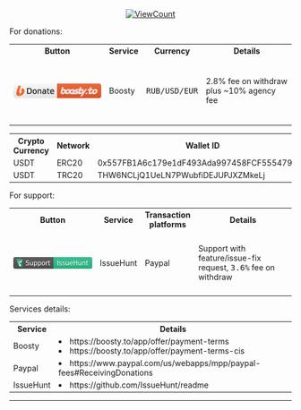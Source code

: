 
<p align="center">
  <a href="https://github.com/remittor/donate">
    <img src="https://views.whatilearened.today/views/github/remittor/donate.svg" valign="middle" alt="ViewCount" />
  </a>
</p>

For donations:

<table>
  <tr>
    <th>
      Button
    </th>
    <th>
      Service
    </th>
    <th>
      Currency
    </th>
    <th>
      Details
    </th>
  </tr>
  <tr>
    <td align="center">
      <p>&nbsp;</p>
      <a href="https://boosty.to/remittor"><img src="https://github.com/andry81-cache/gh-content-static-cache/raw/master/common/badges/donate/boosty-donate.svg" valign="middle" alt="boosty donate" /></a>
      <p>&nbsp;&nbsp;&nbsp;&nbsp;&nbsp;&nbsp;&nbsp;&nbsp;&nbsp;&nbsp;&nbsp;&nbsp;&nbsp;&nbsp;&nbsp;&nbsp;&nbsp;&nbsp;&nbsp;&nbsp;&nbsp;&nbsp;&nbsp;&nbsp;&nbsp;&nbsp;&nbsp;&nbsp;</p>
    </td>
    <td>
      Boosty
    </td>
    <td>
      <tt>RUB/USD/EUR</tt>
    </td>
    <td>
      2.8% fee on withdraw plus ~10% agency fee
    </td>
  </tr>
</table>

<table>
  <tr>
    <th>
      Crypto Currency
    </th>
    <th>
      Network
    </th>
    <th>
      Wallet ID
    </th>
  </tr>
  <tr>
    <td>
      USDT
    </td>
    <td>
      ERC20
    </td>
    <td>
      0x557FB1A6c179e1dF493Ada997458FCF555479B1A
    </td>
  </tr>
  <tr>
    <td>
      USDT
    </td>
    <td>
      TRC20
    </td>
    <td>
      THW6NCLjQ1UeLN7PWubfiDEJUPJXZMkeLj
    </td>
  </tr>
</table>

For support:

<table>
  <tr>
    <th>
      Button
    </th>
    <th>
      Service
    </th>
    <th>
      Transaction<br />platforms
    </th>
    <th>
      Details
    </th>
  </tr>
  <tr>
    <td align="center">
      <p>&nbsp;</p>
      <a href="https://oss.issuehunt.io/u/remittor"><img src="https://github.com/andry81-cache/gh-content-static-cache/raw/master/common/badges/support/issuehunt-support.svg" valign="middle" alt="issuehunt support" /></a>
      <p>&nbsp;&nbsp;&nbsp;&nbsp;&nbsp;&nbsp;&nbsp;&nbsp;&nbsp;&nbsp;&nbsp;&nbsp;&nbsp;&nbsp;&nbsp;&nbsp;&nbsp;&nbsp;&nbsp;&nbsp;&nbsp;&nbsp;&nbsp;&nbsp;&nbsp;&nbsp;&nbsp;&nbsp;</p>
    </td>
    <td>
      IssueHunt
    </td>
    <td>
      Paypal
    </td>
    <td>
      Support with feature/issue-fix request, <tt>3.6%</tt> fee on withdraw
    </td>
  </tr>
</table>

Services details:

<table>
  <tr>
    <th>
      Service
    </th>
    <th>
      Details
    </th>
  </tr>
  <tr>
    <td>
      Boosty
    </td>
    <td>
      <list>
        <li>https://boosty.to/app/offer/payment-terms</li>
        <li>https://boosty.to/app/offer/payment-terms-cis</li>
      </list>
    </td>
  </tr>
  <tr>
    <td>
      Paypal
    </td>
    <td>
      <list>
        <li>https://www.paypal.com/us/webapps/mpp/paypal-fees#ReceivingDonations</li>
      </list>
    </td>
  </tr>
  <tr>
    <td>
      IssueHunt
    </td>
    <td>
      <list>
        <li>https://github.com/IssueHunt/readme</li>
      </list>
    </td>
  </tr>
</table>

---
